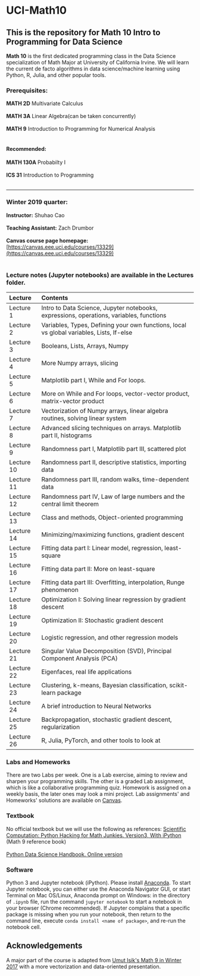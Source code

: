 # UCI-Math10
This is the repository for Math 10 Intro to Programming for Data Science
---------------------------------------------------------

**Math 10** is the first dedicated programming class in the Data Science specialization of Math Major at University of California Irvine. We will learn the current de facto algorithms in data science/machine learning using Python, R, Julia, and other popular tools.

### Prerequisites: 
**MATH 2D** Multivariate Calculus
<br><br>
**MATH 3A** Linear Algebra(can be taken concurrently)
<br><br>
**MATH 9** Introduction to Programming for Numerical Analysis
<br><br>
#### Recommended: 
**MATH 130A** Probabilty I
<br><br>
**ICS 31** Introduction to Programming 
<br><br>

----

### Winter 2019 quarter:
__Instructor:__ Shuhao Cao<br><br>
__Teaching Assistant:__ Zach Drumbor<br><br>
__Canvas course page homepage:__ [https://canvas.eee.uci.edu/courses/13329](https://canvas.eee.uci.edu/courses/13329)
<br><br>

### Lecture notes (Jupyter notebooks) are available in the Lectures folder.

| Lecture    | Contents |
|:----------|:--------|
|  Lecture 1 | Intro to Data Science, Jupyter notebooks, expressions, operations, variables, functions  |
|  Lecture 2 | Variables, Types, Defining your own functions, local vs global variables, Lists, If-else  |
|  Lecture 3 | Booleans, Lists, Arrays, Numpy  |
|  Lecture 4 | More Numpy arrays, slicing  |
|  Lecture 5 | Matplotlib part I, While and For loops.  |
|  Lecture 6 | More on While and For loops, vector-vector product, matrix-vector product|
|  Lecture 7 | Vectorization of Numpy arrays, linear algebra routines, solving linear system|
|  Lecture 8 | Advanced slicing techniques on arrays. Matplotlib part II, histograms|
|  Lecture 9 | Randomness part I, Matplotlib part III, scattered plot|
|  Lecture 10 | Randomness part II, descriptive statistics, importing data|
|  Lecture 11 | Randomness part III, random walks, time-dependent data|
|  Lecture 12 | Randomness part IV, Law of large numbers and the central limit theorem|
|  Lecture 13 | Class and methods, Object-oriented programming|
|  Lecture 14 | Minimizing/maximizing functions, gradient descent|
|  Lecture 15 | Fitting data part I: Linear model, regression, least-square|
|  Lecture 16 | Fitting data part II: More on least-square|
|  Lecture 17 | Fitting data part III: Overfitting, interpolation, Runge phenomenon|
|  Lecture 18 | Optimization I: Solving linear regression by gradient descent|
|  Lecture 19 | Optimization II: Stochastic gradient descent|
|  Lecture 20 | Logistic regression, and other regression models|
|  Lecture 21 | Singular Value Decomposition (SVD), Principal Component Analysis (PCA)|
|  Lecture 22 | Eigenfaces, real life applications|
|  Lecture 23 | Clustering, k-means, Bayesian classification, scikit-learn package|
|  Lecture 24 | A brief introduction to Neural Networks|
|  Lecture 25 | Backpropagation, stochastic gradient descent, regularization|
|  Lecture 26 | R, Julia, PyTorch, and other tools to look at|


### Labs and Homeworks
There are two Labs per week. One is a Lab exercise, aiming to review and sharpen your programming skills. 
The other is a graded Lab assignment, which is like a collaborative programming quiz.
Homework is assigned on a weekly basis, the later ones may look a mini project.
Lab assignments' and Homeworks' solutions are available on [Canvas](https://canvas.eee.uci.edu/courses/13329).


### Textbook
No official textbook but we will use the following as references:
[Scientific Computation: Python Hacking for Math Junkies. Version3, With iPython](https://github.com/biomathman/python-book/) (Math 9 reference book)
<br><br>
[Python Data Science Handbook. Online version](https://jakevdp.github.io/PythonDataScienceHandbook/)


### Software
Python 3 and Jupyter notebook (iPython). Please install [Anaconda](https://www.anaconda.com/download). To start Jupyter notebook, you can either use the Anaconda Navigator GUI, or start Terminal on Mac OS/Linux, Anaconda prompt on Windows: in the directory of `.ipynb` file, run the command `jupyter notebook` to start a notebook in your browser (Chrome recommended). If Jupyter complains that a specific package is missing when you 
run your notebook, then return to the command line, execute `conda install <name of package>`, and re-run the notebook cell. 

## Acknowledgements 
A major part of the course is adapted from [Umut Isik's Math 9 in Winter 2017](https://www.math.uci.edu/~isik/teaching/17W_MATH9/index.html) with a more vectorization and data-oriented presentation.